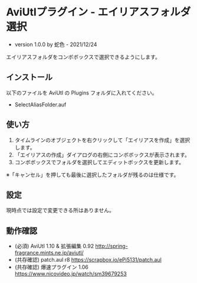 # AviUtlプラグイン - エイリアスフォルダ選択

* version 1.0.0 by 蛇色 - 2021/12/24

エイリアスフォルダをコンボボックスで選択できるようにします。

## インストール

以下のファイルを AviUtl の Plugins フォルダに入れてください。
* SelectAliasFolder.auf

## 使い方

1. タイムラインのオブジェクトを右クリックして「エイリアスを作成」を選択します。
2. 「エイリアスの作成」ダイアログの右側にコンボボックスが表示されます。
3. コンボボックスでフォルダを選択してエディットボックスを更新します。

※「キャンセル」を押しても最後に選択したフォルダが残るのは仕様です。

## 設定

現時点では設定で変更できる所はありません。

## 動作確認

* (必須) AviUtl 1.10 & 拡張編集 0.92 http://spring-fragrance.mints.ne.jp/aviutl/
* (共存確認) patch.aul r8 https://scrapbox.io/ePi5131/patch.aul
* (共存確認) 爆速プラグイン 1.06 https://www.nicovideo.jp/watch/sm39679253
